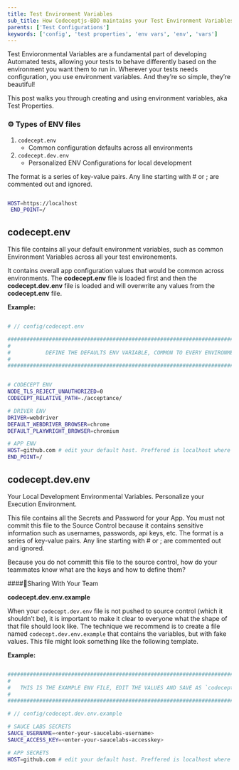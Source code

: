 ```yaml
---
title: Test Environment Variables
sub_title: How Codeceptjs-BDD maintains your Test Environment Variables
parents: ['Test Configurations']
keywords: ['config', 'test properties', 'env vars', 'env', 'vars']
---
```


Test Envioronmental Variables are a fundamental part of developing Automated tests, allowing your tests to behave differently based on the environment you want them to run in. Wherever your tests needs configuration, you use environment variables. And they’re so simple, they’re beautiful!

This post walks you through creating and using environment variables, aka Test Properties.

### ⚙️ Types of ENV files

1. `codecept.env`
   - Common configuration defaults across all environments
2. `codecept.dev.env`
   - Personalized ENV Configurations for local development

The format is a series of key-value pairs. Any line starting with # or ; are commented out and ignored.

```bash

HOST=https://localhost
 END_POINT=/

```

## codecept.env

This file contains all your default environment variables, such as common Environment Variables across all your test environements.

It contains overall app configuration values that would be common across environments. The **codecept.env** file is loaded first and then the **codecept.dev.env** file is loaded and will overwrite any values from the **codecept.env** file.

**Example:**

```bash

# // config/codecept.env

#############################################################################################
#                                                                                           #
#           DEFINE THE DEFAULTS ENV VARIABLE, COMMON TO EVERY ENVIRONMENT                   #
#                                                                                           #
#############################################################################################


# CODECEPT ENV
NODE_TLS_REJECT_UNAUTHORIZED=0
CODECEPT_RELATIVE_PATH=./acceptance/

# DRIVER ENV
DRIVER=webdriver
DEFAULT_WEBDRIVER_BROWSER=chrome
DEFAULT_PLAYWRIGHT_BROWSER=chromium

# APP ENV
HOST=github.com # edit your default host. Preffered is localhost where your App is running
END_POINT=/

```

## codecept.dev.env

Your Local Development Environmental Variables. Personalize your Execution Environment.

This file contains all the Secrets and Password for your App. You must not commit this file to the Source Control because it contains sensitive information such as usernames, passwords, api keys, etc. The format is a series of key-value pairs. Any line starting with # or ; are commented out and ignored.

Because you do not committ this file to the source control, how do your teammates know what are the keys and how to define them?

####🧩Sharing With Your Team

**codecept.dev.env.example**

When your `codecept.dev.env` file is not pushed to source control (which it shouldn’t be), it is important to make it clear to everyone what the shape of that file should look like. The technique we recommend is to create a file named `codecept.dev.env.example` that contains the variables, but with fake values. This file might look something like the following template.

**Example:**

```bash

#############################################################################################
#                                                                                           #
#   THIS IS THE EXAMPLE ENV FILE, EDIT THE VALUES AND SAVE AS `codecept.dev.env` file   #
#                                                                                           #
#############################################################################################

# // config/codecept.dev.env.example

# SAUCE LABS SECRETS
SAUCE_USERNAME=<enter-your-saucelabs-username>
SAUCE_ACCESS_KEY=<enter-your-saucelabs-accesskey>

# APP SECRETS
HOST=github.com # edit your default host. Preffered is localhost where your App is running

```
